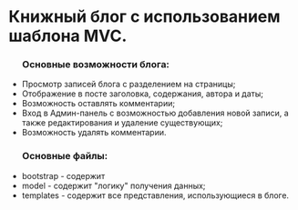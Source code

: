 <h1>Книжный блог с использованием шаблона MVC.</h1> 
<ul>
<h3>Основные возможности блога:</h3>
<li>Просмотр записей блога с разделением на страницы;</li>
<li>Отображение в посте заголовка, содержания, автора и даты;</li>
<li>Возможность оставлять комментарии;</li>
<li>Вход в Админ-панель с возможностью добавления новой записи, а также редактирования и удаление существующих;</li>
<li>Возможность удалять комментарии. </li>
</ul>

<ul>
<h3>Основные файлы:</h3>
<li>bootstrap - содержит </li>
<li>model - содержит "логику" получения данных; </li>
<li>templates - содержит все представления, использующиеся в блоге.</li>
</ul>

